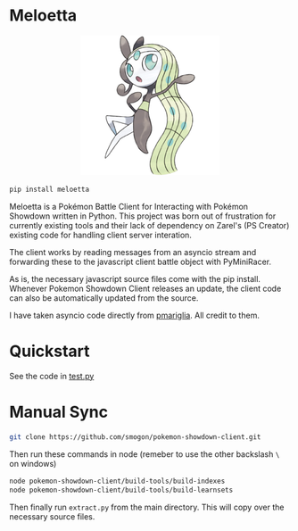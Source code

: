 # Meloetta

<p align="center">
  <img src="meloetta.png" alt="Sublime's custom image"/>
</p>

```bash
pip install meloetta
```

Meloetta is a Pokémon Battle Client for Interacting with Pokémon Showdown written in Python. This project was born out of frustration for currently existing tools and their lack of dependency on Zarel's (PS Creator) existing code for handling client server interation.

The client works by reading messages from an asyncio stream and forwarding these to the javascript client battle object with PyMiniRacer.

As is, the necessary javascript source files come with the pip install. Whenever Pokemon Showdown Client releases an update, the client code can also be automatically updated from the source.

I have taken asyncio code directly from [pmariglia](https://github.com/pmariglia/showdown). All credit to them.

# Quickstart

See the code in [test.py](https://github.com/spktrm/meloetta/blob/main/test.py)

# Manual Sync

```bash
git clone https://github.com/smogon/pokemon-showdown-client.git
```

Then run these commands in node (remeber to use the other backslash `\` on windows)

```bash
node pokemon-showdown-client/build-tools/build-indexes
node pokemon-showdown-client/build-tools/build-learnsets
```

Then finally run `extract.py` from the main directory. This will copy over the necessary source files.